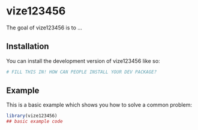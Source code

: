 
# vize123456

<!-- badges: start -->
<!-- badges: end -->

The goal of vize123456 is to ...

## Installation

You can install the development version of vize123456 like so:

``` r
# FILL THIS IN! HOW CAN PEOPLE INSTALL YOUR DEV PACKAGE?
```

## Example

This is a basic example which shows you how to solve a common problem:

``` r
library(vize123456)
## basic example code
```

